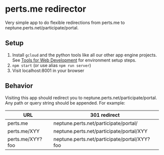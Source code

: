 # perts.me redirector

Very simple app to do flexible redirections from perts.me to neptune.perts.net/participate/portal.

## Setup

1. Install `gcloud` and the python tools like all our other app engine projects. See [Tools for Web Development][1] for environment setup steps.
2. `npm start` (or use alias `npm run server`)
3. Visit localhost:8001 in your browser

## Behavior

Visiting this app should redirect you to neptune.perts.net/participate/portal. Any path or query string should be appended. For example:

|       URL        |                 301 redirect                 |
|------------------|----------------------------------------------|
| perts.me         | neptune.perts.net/participate/portal/        |
| perts.me/XYY     | neptune.perts.net/participate/portal/XYY     |
| perts.me/XYY?foo | neptune.perts.net/participate/portal/XYY?foo |


[1]: https://docs.google.com/document/d/184dsSF-esWgJ-TS_da3--UkFNb1oIur-r99X-7Xmhfg/edit
